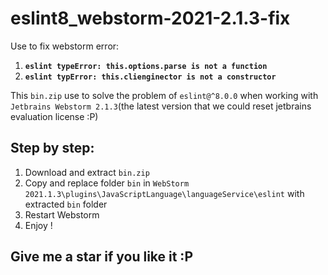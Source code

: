 # eslint8_webstorm-2021-2.1.3-fix

Use to fix webstorm error: 
1. **`eslint typeError: this.options.parse is not a function`**
2. **`eslint typError: this.clienginector is not a constructor`**

This `bin.zip` use to solve the problem of `eslint@^8.0.0` when working with `Jetbrains Webstorm 2.1.3`(the latest version that we could reset jetbrains evaluation license :P)

## Step by step:
1. Download and extract `bin.zip`
2. Copy and replace folder `bin` in `WebStorm 2021.1.3\plugins\JavaScriptLanguage\languageService\eslint` with extracted `bin` folder
3. Restart Webstorm
4. Enjoy !

## Give me a star if you like it :P
